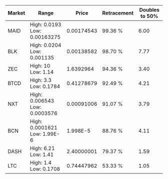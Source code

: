 | Market | Range | Price| Retracement | Doubles to 50% |
| --- | --- | --- | --- | --- |
| MAID | High: 0.0193<br />Low: 0.00163275 | 0.00174543 | 99.36 % | 6.00 |
| BLK | High: 0.0204<br />Low: 0.001135 | 0.00138582 | 98.70 % | 7.77 |
| ZEC | High: 10<br />Low: 1.14 | 1.6392964 | 94.36 % | 3.40 |
| BTCD | High: 3.3<br />Low: 0.1784 | 0.41278679 | 92.49 % | 4.21 |
| NXT | High: 0.006543<br />Low: 0.0003576 | 0.00091006 | 91.07 % | 3.79 |
| BCN | High: 0.0001621<br />Low: 1.99E-6 | 1.998E-5 | 88.76 % | 4.11 |
| DASH | High: 6.21<br />Low: 1.41 | 2.40000001 | 79.37 % | 1.59 |
| LTC | High: 1.4<br />Low: 0.1708 | 0.74447962 | 53.33 % | 1.05 |
